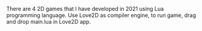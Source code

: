 There are 4 2D games that I have developed in 2021 using Lua programming language.
Use Love2D as compiler engine, to run game, drag and drop main.lua in Love2D app.
